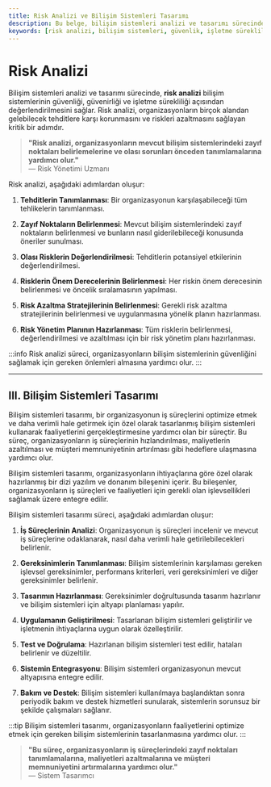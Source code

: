 ```yaml
---
title: Risk Analizi ve Bilişim Sistemleri Tasarımı
description: Bu belge, bilişim sistemleri analizi ve tasarımı sürecinde risk analizinin önemini ve nasıl uygulanacağını detaylandırmaktadır. Risk analizi, organizasyonların güvenliğini artırırken, bilişim sistemlerinin optimizasyonu konusunda da rehberlik sağlar.
keywords: [risk analizi, bilişim sistemleri, güvenlik, işletme sürekliliği, sistem tasarımı, optimizasyon]
---
```


# Risk Analizi

Bilişim sistemleri analizi ve tasarımı sürecinde, **risk analizi** bilişim sistemlerinin güvenliği, güvenirliği ve işletme sürekliliği açısından değerlendirilmesini sağlar. Risk analizi, organizasyonların birçok alandan gelebilecek tehditlere karşı korunmasını ve riskleri azaltmasını sağlayan kritik bir adımdır.

> **"Risk analizi, organizasyonların mevcut bilişim sistemlerindeki zayıf noktaları belirlemelerine ve olası sorunları önceden tanımlamalarına yardımcı olur."**  
> — Risk Yönetimi Uzmanı

Risk analizi, aşağıdaki adımlardan oluşur:

1. **Tehditlerin Tanımlanması**: Bir organizasyonun karşılaşabileceği tüm tehlikelerin tanımlanması.
    
2. **Zayıf Noktaların Belirlenmesi**: Mevcut bilişim sistemlerindeki zayıf noktaların belirlenmesi ve bunların nasıl giderilebileceği konusunda öneriler sunulması.
    
3. **Olası Risklerin Değerlendirilmesi**: Tehditlerin potansiyel etkilerinin değerlendirilmesi.
    
4. **Risklerin Önem Derecelerinin Belirlenmesi**: Her riskin önem derecesinin belirlenmesi ve öncelik sıralamasının yapılması.
    
5. **Risk Azaltma Stratejilerinin Belirlenmesi**: Gerekli risk azaltma stratejilerinin belirlenmesi ve uygulanmasına yönelik planın hazırlanması.
    
6. **Risk Yönetim Planının Hazırlanması**: Tüm risklerin belirlenmesi, değerlendirilmesi ve azaltılması için bir risk yönetim planı hazırlanması.
    
:::info
Risk analizi süreci, organizasyonların bilişim sistemlerinin güvenliğini sağlamak için gereken önlemleri almasına yardımcı olur.
:::

---

## III. Bilişim Sistemleri Tasarımı

Bilişim sistemleri tasarımı, bir organizasyonun iş süreçlerini optimize etmek ve daha verimli hale getirmek için özel olarak tasarlanmış bilişim sistemleri kullanarak faaliyetlerini gerçekleştirmesine yardımcı olan bir süreçtir. Bu süreç, organizasyonların iş süreçlerinin hızlandırılması, maliyetlerin azaltılması ve müşteri memnuniyetinin artırılması gibi hedeflere ulaşmasına yardımcı olur.

Bilişim sistemleri tasarımı, organizasyonların ihtiyaçlarına göre özel olarak hazırlanmış bir dizi yazılım ve donanım bileşenini içerir. Bu bileşenler, organizasyonların iş süreçleri ve faaliyetleri için gerekli olan işlevsellikleri sağlamak üzere entegre edilir.

Bilişim sistemleri tasarımı süreci, aşağıdaki adımlardan oluşur:

1. **İş Süreçlerinin Analizi**: Organizasyonun iş süreçleri incelenir ve mevcut iş süreçlerine odaklanarak, nasıl daha verimli hale getirilebilecekleri belirlenir.
    
2. **Gereksinimlerin Tanımlanması**: Bilişim sistemlerinin karşılaması gereken işlevsel gereksinimler, performans kriterleri, veri gereksinimleri ve diğer gereksinimler belirlenir.
    
3. **Tasarımın Hazırlanması**: Gereksinimler doğrultusunda tasarım hazırlanır ve bilişim sistemleri için altyapı planlaması yapılır.
    
4. **Uygulamanın Geliştirilmesi**: Tasarlanan bilişim sistemleri geliştirilir ve işletmenin ihtiyaçlarına uygun olarak özelleştirilir.
    
5. **Test ve Doğrulama**: Hazırlanan bilişim sistemleri test edilir, hataları belirlenir ve düzeltilir.
    
6. **Sistemin Entegrasyonu**: Bilişim sistemleri organizasyonun mevcut altyapısına entegre edilir.
    
7. **Bakım ve Destek**: Bilişim sistemleri kullanılmaya başlandıktan sonra periyodik bakım ve destek hizmetleri sunularak, sistemlerin sorunsuz bir şekilde çalışmaları sağlanır.

:::tip
Bilişim sistemleri tasarımı, organizasyonların faaliyetlerini optimize etmek için gereken bilişim sistemlerinin tasarlanmasına yardımcı olur. 
:::

> **"Bu süreç, organizasyonların iş süreçlerindeki zayıf noktaları tanımlamalarına, maliyetleri azaltmalarına ve müşteri memnuniyetini artırmalarına yardımcı olur."**  
> — Sistem Tasarımcı